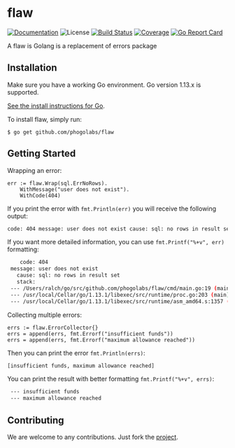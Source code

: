 # flaw

[![Documentation][godoc-img]][godoc-url]
![License][license-img]
[![Build Status][travis-img]][travis-url]
[![Coverage][codecov-img]][codecov-url]
[![Go Report Card][report-img]][report-url]

A flaw is Golang is a replacement of errors package

## Installation

Make sure you have a working Go environment. Go version 1.13.x is supported.

[See the install instructions for Go](http://golang.org/doc/install.html).

To install flaw, simply run:

```
$ go get github.com/phogolabs/flaw
```

## Getting Started

Wrapping an error:

```golang
err := flaw.Wrap(sql.ErrNoRows).
	WithMessage("user does not exist").
	WithCode(404)
```

If you print the error with `fmt.Println(err)` you will receive the following
output:

```bash
code: 404 message: user does not exist cause: sql: no rows in result set
```

If you want more detailed information, you can use `fmt.Printf("%+v", err)`
formatting:

```bash
    code: 404
 message: user does not exist
   cause: sql: no rows in result set
   stack:
 --- /Users/ralch/go/src/github.com/phogolabs/flaw/cmd/main.go:19 (main)
 --- /usr/local/Cellar/go/1.13.1/libexec/src/runtime/proc.go:203 (main)
 --- /usr/local/Cellar/go/1.13.1/libexec/src/runtime/asm_amd64.s:1357 (goexit)
 ```

Collecting multiple errors:

```golang
errs := flaw.ErrorCollector{}
errs = append(errs, fmt.Errorf("insufficient funds"))
errs = append(errs, fmt.Errorf("maximum allowance reached"))
```

Then you can print the error `fmt.Println(errs)`:

```bash
[insufficient funds, maximum allowance reached]
```

You can print the result with better formatting `fmt.Printf("%+v", errs)`:

```bash
 --- insufficient funds
 --- maximum allowance reached
```

## Contributing

We are welcome to any contributions. Just fork the
[project](https://github.com/phogolabs/flaw).

[travis-img]: https://travis-ci.org/phogolabs/flaw.svg?branch=master
[travis-url]: https://travis-ci.org/phogolabs/flaw
[report-img]: https://goreportcard.com/badge/github.com/phogolabs/flaw
[report-url]: https://goreportcard.com/report/github.com/phogolabs/flaw
[codecov-url]: https://codecov.io/gh/phogolabs/flaw
[codecov-img]: https://codecov.io/gh/phogolabs/flaw/branch/master/graph/badge.svg
[godoc-url]: https://godoc.org/github.com/phogolabs/flaw
[godoc-img]: https://godoc.org/github.com/phogolabs/flaw?status.svg
[license-img]: https://img.shields.io/badge/license-MIT-blue.svg
[software-license-url]: LICENSE
